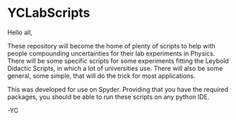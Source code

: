 # YCLabScripts

Hello all,

These repository will become the home of plenty of scripts to help with people compounding uncertainties for their lab experiments in Physics. There will be some specific scripts for some experiments fitting the Leybold Didactic Scripts, in which a lot of universities use. There will also be some general, some simple, that will do the trick for most applications.

This was developed for use on Spyder. Providing that you have the required packages, you should be able to run these scripts on any python IDE.

-YC
